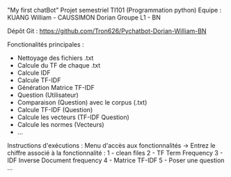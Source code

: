 "My first chatBot" Projet semestriel TI101 (Programmation python)
Equipe : KUANG William - CAUSSIMON Dorian
Groupe L1 - BN 

Dépôt Git : https://github.com/Tron626/Pychatbot-Dorian-William-BN

Fonctionalités principales : 
  - Nettoyage des fichiers .txt
  - Calcule du TF de chaque .txt
  - Calcule IDF
  - Calcule TF-IDF
  - Génération Matrice TF-IDF
  - Question (Utilisateur)
  - Comparaison (Question) avec le corpus (.txt)
  - Calcule TF-IDF (Question)
  - Calcule les vecteurs (TF-IDF Question)
  - Calcule les normes (Vecteurs)
  - ...

Instructions d'exécutions : Menu d'accès aux fonctionnalités
-> Entrez le chiffre associé à la fonctionnalité :
1 - clean files
2 - TF Term Frequency
3 - IDF Inverse Document frequency
4 - Matrice TF-IDF
5 - Poser une question
...